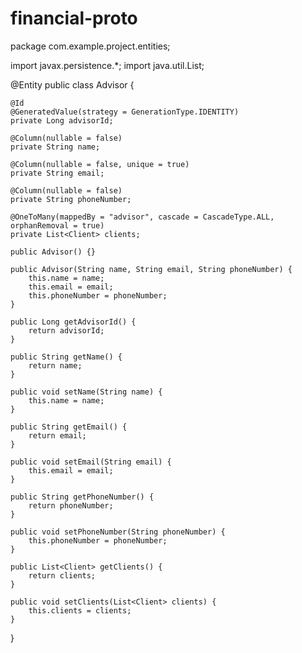 # financial-proto

package com.example.project.entities;

import javax.persistence.*;
import java.util.List;

@Entity
public class Advisor {

    @Id
    @GeneratedValue(strategy = GenerationType.IDENTITY)
    private Long advisorId;

    @Column(nullable = false)
    private String name;

    @Column(nullable = false, unique = true)
    private String email;

    @Column(nullable = false)
    private String phoneNumber;

    @OneToMany(mappedBy = "advisor", cascade = CascadeType.ALL, orphanRemoval = true)
    private List<Client> clients;

    public Advisor() {}

    public Advisor(String name, String email, String phoneNumber) {
        this.name = name;
        this.email = email;
        this.phoneNumber = phoneNumber;
    }

    public Long getAdvisorId() {
        return advisorId;
    }

    public String getName() {
        return name;
    }

    public void setName(String name) {
        this.name = name;
    }

    public String getEmail() {
        return email;
    }

    public void setEmail(String email) {
        this.email = email;
    }

    public String getPhoneNumber() {
        return phoneNumber;
    }

    public void setPhoneNumber(String phoneNumber) {
        this.phoneNumber = phoneNumber;
    }

    public List<Client> getClients() {
        return clients;
    }

    public void setClients(List<Client> clients) {
        this.clients = clients;
    }
}
